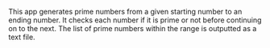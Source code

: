 This app generates prime numbers from a given starting number to an ending number. It checks each number if it is prime or not before continuing on to the next. The list of prime numbers within the range is outputted as a text file.
